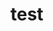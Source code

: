 # test   
     
      
           
          
               
                
         
         
    
          
 
   
    
